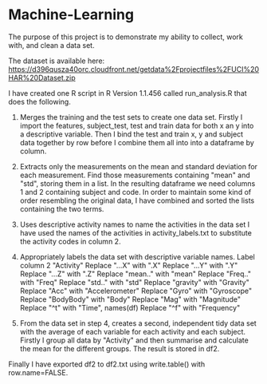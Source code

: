# Machine-Learning
The purpose of this project is to demonstrate my ability to collect, work with, and clean a data set.

The dataset is available here: https://d396qusza40orc.cloudfront.net/getdata%2Fprojectfiles%2FUCI%20HAR%20Dataset.zip

I have created one R script in R Version 1.1.456 called run_analysis.R that does the following.

1) Merges the training and the test sets to create one data set.
  Firstly I import the features, subject_test, test and train data for both x an y into a descriptive variable.
  Then I bind the test and train x, y and subject data together by row before I combine them all into into a dataframe by column.
  
2) Extracts only the measurements on the mean and standard deviation for each measurement.
  Find those measurements containing "mean" and "std", storing them in a list. In the resulting dataframe we need columns 1 and 
  2 containing subject and code. In order to maintain some kind of order resembling the original data, I have combined and sorted the
  lists containing the two terms.  

3) Uses descriptive activity names to name the activities in the data set
  I have used the names of the activities in activity_labels.txt to substitute the activity codes in column 2.

4) Appropriately labels the data set with descriptive variable names.
  Label column 2 "Activity"
  Replace "...X" with ".X"
  Replace "...Y" with ".Y"
  Replace "...Z" with ".Z"
  Replace "mean.." with "mean"
  Replace "Freq.." with "Freq"
  Replace "std.." with "std"
  Replace "gravity" with "Gravity"
  Replace "Acc" with "Accelerometer"
  Replace "Gyro" with "Gyroscope"
  Replace "BodyBody" with "Body"
  Replace "Mag" with "Magnitude"
  Replace "^t" with "Time", names(df)
  Replace "^f" with "Frequency"
  
5) From the data set in step 4, creates a second, independent tidy data set with the average of each variable for each activity and each subject.
  Firstly I group all data by "Activity" and then summarise and calculate the mean for the different groups. The result is stored in df2.
  
Finally I have exported df2 to df2.txt using write.table() with row.name=FALSE.
